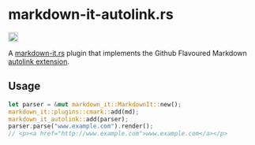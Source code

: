 # markdown-it-autolink.rs

[<img alt="crates.io" src="https://img.shields.io/crates/v/markdown-it-autolink.svg?style=for-the-badge&color=fc8d62&logo=rust" height="20">](https://crates.io/crates/markdown-it-autolink)

A [markdown-it.rs](https://crates.io/crates/markdown-it) plugin that implements the Github Flavoured Markdown [autolink extension](https://github.github.com/gfm/#autolinks-extension-).

## Usage

```rust
let parser = &mut markdown_it::MarkdownIt::new();
markdown_it::plugins::cmark::add(md);
markdown_it_autolink::add(parser);
parser.parse("www.example.com").render();
// <p><a href="http://www.example.com">www.example.com</a></p>
```

